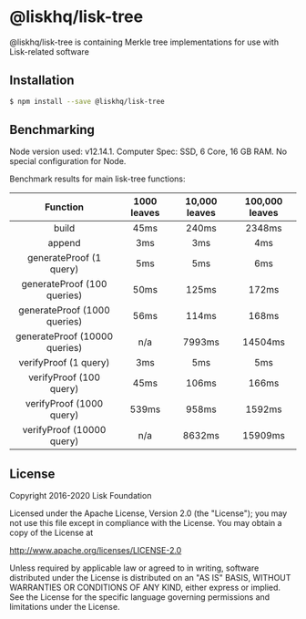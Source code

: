# @liskhq/lisk-tree

@liskhq/lisk-tree is containing Merkle tree implementations for use with Lisk-related software

## Installation

```sh
$ npm install --save @liskhq/lisk-tree
```

## Benchmarking

Node version used: v12.14.1. Computer Spec: SSD, 6 Core, 16 GB RAM. No special configuration for Node.

Benchmark results for main lisk-tree functions:

|           Function            | 1000 leaves | 10,000 leaves | 100,000 leaves |
| :---------------------------: | :---------: | :-----------: | :------------: |
|             build             |    45ms     |     240ms     |     2348ms     |
|            append             |     3ms     |      3ms      |      4ms       |
|    generateProof (1 query)    |     5ms     |      5ms      |      6ms       |
|  generateProof (100 queries)  |    50ms     |     125ms     |     172ms      |
| generateProof (1000 queries)  |    56ms     |     114ms     |     168ms      |
| generateProof (10000 queries) |     n/a     |    7993ms     |    14504ms     |
|     verifyProof (1 query)     |     3ms     |      5ms      |      5ms       |
|    verifyProof (100 query)    |    45ms     |     106ms     |     166ms      |
|   verifyProof (1000 query)    |    539ms    |     958ms     |     1592ms     |
|   verifyProof (10000 query)   |     n/a     |    8632ms     |    15909ms     |

## License

Copyright 2016-2020 Lisk Foundation

Licensed under the Apache License, Version 2.0 (the "License");
you may not use this file except in compliance with the License.
You may obtain a copy of the License at

http://www.apache.org/licenses/LICENSE-2.0

Unless required by applicable law or agreed to in writing, software
distributed under the License is distributed on an "AS IS" BASIS,
WITHOUT WARRANTIES OR CONDITIONS OF ANY KIND, either express or implied.
See the License for the specific language governing permissions and
limitations under the License.

[lisk core github]: https://github.com/LiskHQ/lisk
[lisk documentation site]: https://lisk.com/documentation/lisk-sdk/references/lisk-elements/tree.html
